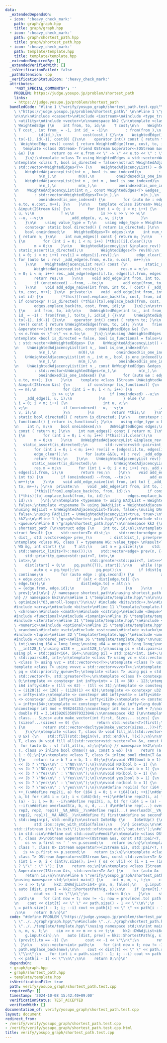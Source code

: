 ```yaml
---
data:
  _extendedDependsOn:
  - icon: ':heavy_check_mark:'
    path: graph/graph.hpp
    title: graph/graph.hpp
  - icon: ':heavy_check_mark:'
    path: graph/shortest_path.hpp
    title: graph/shortest_path.hpp
  - icon: ':heavy_check_mark:'
    path: template/template.hpp
    title: template/template.hpp
  _extendedRequiredBy: []
  _extendedVerifiedWith: []
  _isVerificationFailed: false
  _pathExtension: cpp
  _verificationStatusIcon: ':heavy_check_mark:'
  attributes:
    '*NOT_SPECIAL_COMMENTS*': ''
    PROBLEM: https://judge.yosupo.jp/problem/shortest_path
    links:
    - https://judge.yosupo.jp/problem/shortest_path
  bundledCode: "#line 1 \"verify/yosupo_graph/shortest_path.test.cpp\"\n#define PROBLEM\
    \ \"https://judge.yosupo.jp/problem/shortest_path\" \n\n#line 1 \"graph/graph.hpp\"\
    \n\n\n\n#include <cassert>\n#include <iostream>\n#include <type_traits>\n#include\
    \ <utility>\n#include <vector>\n\nnamespace kk2 {\n\ntemplate <class T> struct\
    \ WeightedEdge {\n    int from, to, id;\n    T cost;\n\n    WeightedEdge(int to_,\
    \ T cost_, int from_ = -1, int id_ = -1)\n        : from(from_),\n          to(to_),\n\
    \          id(id_),\n          cost(cost_) {}\n\n    WeightedEdge() : from(-1),\
    \ to(-1), id(-1), cost(0) {}\n\n    operator int() const { return to; }\n\n  \
    \  WeightedEdge rev() const { return WeightedEdge(from, cost, to, id); }\n\n \
    \   template <class OStream> friend OStream &operator<<(OStream &os, const WeightedEdge\
    \ &e) {\n        return os << e.from << \" -> \" << e.to << \" : \" << e.cost;\n\
    \    }\n};\ntemplate <class T> using WeightedEdges = std::vector<WeightedEdge<T>>;\n\
    \ntemplate <class T, bool is_directed = false>\nstruct WeightedAdjacencyList :\
    \ std::vector<WeightedEdges<T>> {\n    WeightedAdjacencyList() = default;\n\n\
    \    WeightedAdjacencyList(int n_, bool is_one_indexed)\n        : std::vector<WeightedEdges<T>>(n_),\n\
    \          n(n_),\n          m(0),\n          oneindexed(is_one_indexed) {}\n\n\
    \    WeightedAdjacencyList(int n_, int m_, bool is_one_indexed)\n        : std::vector<WeightedEdges<T>>(n_),\n\
    \          n(n_),\n          m(m_),\n          oneindexed(is_one_indexed) {}\n\
    \n    WeightedAdjacencyList(int n_, const WeightedEdges<T> &edges_, bool is_one_indexed)\n\
    \        : std::vector<WeightedEdges<T>>(n_),\n          n(n_),\n          m(0),\n\
    \          oneindexed(is_one_indexed) {\n        for (auto &e : edges_) { _add_edge(e.from,\
    \ e.to, e.cost, m++); }\n    }\n\n    template <class IStream> WeightedAdjacencyList\
    \ &input(IStream &is) {\n        for (int i = 0; i < m; i++) {\n            int\
    \ u, v;\n            T w;\n            is >> u >> v >> w;\n            if (oneindexed)\
    \ --u, --v;\n            _add_edge(u, v, w, i);\n        }\n        return *this;\n\
    \    }\n\n    using value_type = T;\n    using edge_type = WeightedEdge<T>;\n\n\
    \    constexpr static bool directed() { return is_directed; }\n\n    int n, m;\n\
    \    bool oneindexed;\n    WeightedEdges<T> edges;\n\n    int num_vertices() const\
    \ { return n; }\n\n    int num_edges() const { return m; }\n\n    void edge_clear()\
    \ {\n        for (int i = 0; i < n; i++) (*this)[i].clear();\n        edges.clear();\n\
    \        m = 0;\n    }\n\n    WeightedAdjacencyList &inplace_rev() {\n       \
    \ static_assert(is_directed);\n        WeightedEdges<T> rev(m);\n        for (int\
    \ i = 0; i < m; i++) rev[i] = edges[i].rev();\n        edge_clear();\n       \
    \ for (auto &e : rev) _add_edge(e.from, e.to, e.cost, m++);\n        return *this;\n\
    \    }\n\n    WeightedAdjacencyList rev() const {\n        static_assert(is_directed);\n\
    \        WeightedAdjacencyList res(n);\n        res.m = m;\n        for (int i\
    \ = 0; i < m; i++) res._add_edge(edges[i].to, edges[i].from, edges[i].cost, i);\n\
    \        return res;\n    }\n\n    void add_edge(int from, int to, T cost) {\n\
    \        if (oneindexed) --from, --to;\n        _add_edge(from, to, cost, m++);\n\
    \    }\n\n    void add_edge_naive(int from, int to, T cost) { _add_edge(from,\
    \ to, cost, m++); }\n\n  private:\n    void _add_edge(int from, int to, T cost,\
    \ int id) {\n        (*this)[from].emplace_back(to, cost, from, id);\n       \
    \ if constexpr (!is_directed) (*this)[to].emplace_back(from, cost, to, id);\n\
    \        edges.emplace_back(to, cost, from, id);\n    }\n};\n\nstruct UnWeightedEdge\
    \ {\n    int from, to, id;\n\n    UnWeightedEdge(int to_, int from_ = -1, int\
    \ id_ = -1) : from(from_), to(to_), id(id_) {}\n\n    UnWeightedEdge() : from(-1),\
    \ to(-1), id(-1) {}\n\n    operator int() const { return to; }\n\n    UnWeightedEdge\
    \ rev() const { return UnWeightedEdge(from, to, id); }\n\n    friend std::ostream\
    \ &operator<<(std::ostream &os, const UnWeightedEdge &e) {\n        return os\
    \ << e.from << \"->\" << e.to;\n    }\n};\n\nusing UnWeightedEdges = std::vector<UnWeightedEdge>;\n\
    \ntemplate <bool is_directed = false, bool is_functional = false>\nstruct UnWeightedAdjacencyList\
    \ : std::vector<UnWeightedEdges> {\n    UnWeightedAdjacencyList() = default;\n\
    \n    UnWeightedAdjacencyList(int n_, bool is_one_indexed)\n        : std::vector<UnWeightedEdges>(n_),\n\
    \          n(n_),\n          m(0),\n          oneindexed(is_one_indexed) {}\n\n\
    \    UnWeightedAdjacencyList(int n_, int m_, bool is_one_indexed)\n        : std::vector<UnWeightedEdges>(n_),\n\
    \          n(n_),\n          m(m_),\n          oneindexed(is_one_indexed) {}\n\
    \n    UnWeightedAdjacencyList(int n_, const UnWeightedEdges &edges_, bool is_one_indexed)\n\
    \        : std::vector<UnWeightedEdges>(n_),\n          n(n_),\n          m(0),\n\
    \          oneindexed(is_one_indexed) {\n        for (auto &e : edges_) { _add_edge(e.from,\
    \ e.to, m++); }\n    }\n\n    template <class IStream> UnWeightedAdjacencyList\
    \ &input(IStream &is) {\n        if constexpr (is_functional) {\n            assert(n\
    \ == m);\n            for (int i = 0; i < n; i++) {\n                int u;\n\
    \                is >> u;\n                if (oneindexed) --u;\n            \
    \    _add_edge(i, u, i);\n            }\n        } else {\n            for (int\
    \ i = 0; i < m; i++) {\n                int u, v;\n                is >> u >>\
    \ v;\n                if (oneindexed) --u, --v;\n                _add_edge(u,\
    \ v, i);\n            }\n        }\n        return *this;\n    }\n\n    constexpr\
    \ static bool directed() { return is_directed; }\n\n    constexpr static bool\
    \ functional() { return is_functional; }\n\n    using edge_type = UnWeightedEdge;\n\
    \n    int n, m;\n    bool oneindexed;\n    UnWeightedEdges edges;\n\n    int num_vertices()\
    \ const { return n; }\n\n    int num_edges() const { return m; }\n\n    void edge_clear()\
    \ {\n        for (int i = 0; i < n; i++) (*this)[i].clear();\n        edges.clear();\n\
    \        m = 0;\n    }\n\n    UnWeightedAdjacencyList &inplace_rev() {\n     \
    \   static_assert(is_directed);\n        std::vector<std::pair<int, int>> rev(m);\n\
    \        for (int i = 0; i < m; i++) rev[i] = {edges[i].to, edges[i].from};\n\
    \        edge_clear();\n        for (auto &&[u, v] : rev) _add_edge(u, v, m++);\n\
    \        return *this;\n    }\n\n    UnWeightedAdjacencyList rev() const {\n \
    \       static_assert(is_directed);\n        UnWeightedAdjacencyList res(n);\n\
    \        res.m = m;\n        for (int i = 0; i < m; i++) res._add_edge(edges[i].to,\
    \ edges[i].from, i);\n        return res;\n    }\n\n    void add_edge(int from,\
    \ int to) {\n        if (oneindexed) --from, --to;\n        _add_edge(from, to,\
    \ m++);\n    }\n\n    void add_edge_naive(int from, int to) { _add_edge(from,\
    \ to, m++); }\n\n  private:\n    void _add_edge(int from, int to, int id) {\n\
    \        (*this)[from].emplace_back(to, from, id);\n        if constexpr (!is_directed)\
    \ (*this)[to].emplace_back(from, to, id);\n        edges.emplace_back(to, from,\
    \ id);\n    }\n};\n\ntemplate <typename T> using WAdjList = WeightedAdjacencyList<T,\
    \ false>;\ntemplate <typename T> using DWAdjList = WeightedAdjacencyList<T, true>;\n\
    \nusing AdjList = UnWeightedAdjacencyList<false, false>;\nusing DAdjList = UnWeightedAdjacencyList<true,\
    \ false>;\nusing FAdjList = UnWeightedAdjacencyList<true, true>;\n\n} // namespace\
    \ kk2\n\n\n#line 1 \"graph/shortest_path.hpp\"\n\n\n\n#include <limits>\n#include\
    \ <queue>\n#line 8 \"graph/shortest_path.hpp\"\n\nnamespace kk2 {\n\nnamespace\
    \ shortest_path {\n\nstruct edge {\n    int to, id;\n};\n\ntemplate <class T>\n\
    struct Result {\n    std::vector<T> dist;\n    std::vector<edge> prev;\n    Result(std::vector<T>\
    \ dist_, std::vector<edge> prev_)\n        : dist(dist_), prev(prev_) {}\n};\n\
    \ntemplate <class WG, class T = typename WG::value_type> \nResult<T> ShortestPath(const\
    \ WG &g, int start) {\n    T alt;\n    int n = g.size();\n    std::vector<T> dist(n,\
    \ std::numeric_limits<T>::max());\n    std::vector<edge> prev(n, {-1, -1});\n\n\
    \    std::priority_queue<std::pair<T, int>,\n                        std::vector<std::pair<T,\
    \ int>>,\n                        std::greater<std::pair<T, int>>>\n        pq;\n\
    \    dist[start] = 0;\n    pq.push({T(), start});\n\n    while (!pq.empty()) {\n\
    \        auto q = pq.top();\n        pq.pop();\n        if (dist[q.second] < q.first)\
    \ continue;\n        for (auto edge : g[q.second]) {\n            alt = q.first\
    \ + edge.cost;\n            if (alt < dist[edge.to]) {\n                pq.push({alt,\
    \ edge.to});\n                dist[edge.to] = alt;\n                prev[edge.to]\
    \ = {edge.from, edge.id};\n            }\n        }\n    }\n\n    return {dist,\
    \ prev};\n}\n\n} // namespace shortest_path\n\nusing shortest_path::ShortestPath;\n\
    \n} // namespace kk2\n\n\n#line 1 \"template/template.hpp\"\n\n\n\n#pragma GCC\
    \ optimize(\"O3,unroll-loops\")\n\n// #include <bits/stdc++.h>\n#include <algorithm>\n\
    #include <array>\n#include <bitset>\n#line 11 \"template/template.hpp\"\n#include\
    \ <chrono>\n#include <cmath>\n#include <cstring>\n#include <deque>\n#include <fstream>\n\
    #include <functional>\n#include <iomanip>\n#line 19 \"template/template.hpp\"\n\
    #include <iterator>\n#line 21 \"template/template.hpp\"\n#include <map>\n#include\
    \ <numeric>\n#include <optional>\n#line 25 \"template/template.hpp\"\n#include\
    \ <random>\n#include <set>\n#include <sstream>\n#include <stack>\n#include <string>\n\
    #include <tuple>\n#line 32 \"template/template.hpp\"\n#include <unordered_map>\n\
    #include <unordered_set>\n#line 36 \"template/template.hpp\"\n\nusing u32 = unsigned\
    \ int;\nusing i64 = long long;\nusing u64 = unsigned long long;\nusing i128 =\
    \ __int128_t;\nusing u128 = __uint128_t;\n\nusing pi = std::pair<int, int>;\n\
    using pl = std::pair<i64, i64>;\nusing pil = std::pair<int, i64>;\nusing pli =\
    \ std::pair<i64, int>;\n\ntemplate <class T> using vc = std::vector<T>;\ntemplate\
    \ <class T> using vvc = std::vector<vc<T>>;\ntemplate <class T> using vvvc = std::vector<vvc<T>>;\n\
    template <class T> using vvvvc = std::vector<vvvc<T>>;\n\ntemplate <class T> using\
    \ pq = std::priority_queue<T>;\ntemplate <class T> using pqi = std::priority_queue<T,\
    \ std::vector<T>, std::greater<T>>;\n\ntemplate <class T> constexpr T infty =\
    \ 0;\ntemplate <> constexpr int infty<int> = (1 << 30) - 123;\ntemplate <> constexpr\
    \ i64 infty<i64> = (1ll << 62) - (1ll << 31);\ntemplate <> constexpr i128 infty<i128>\
    \ = (i128(1) << 126) - (i128(1) << 63);\ntemplate <> constexpr u32 infty<u32>\
    \ = infty<int>;\ntemplate <> constexpr u64 infty<u64> = infty<i64>;\ntemplate\
    \ <> constexpr u128 infty<u128> = infty<i128>;\ntemplate <> constexpr double infty<double>\
    \ = infty<i64>;\ntemplate <> constexpr long double infty<long double> = infty<i64>;\n\
    \nconstexpr int mod = 998244353;\nconstexpr int modu = 1e9 + 7;\nconstexpr long\
    \ double PI = 3.14159265358979323846;\n\nnamespace kk2 {\n\ntemplate <class T,\
    \ class... Sizes> auto make_vector(int first, Sizes... sizes) {\n    if constexpr\
    \ (sizeof...(sizes) == 0) {\n        return std::vector<T>(first);\n    } else\
    \ {\n        return std::vector<decltype(make_vector(sizes...))>(first, make_vector(sizes...));\n\
    \    }\n}\n\ntemplate <class T, class U> void fill_all(std::vector<T> &v, const\
    \ U &x) {\n    std::fill(std::begin(v), std::end(v), T(x));\n}\n\ntemplate <class\
    \ T, class U> void fill_all(std::vector<std::vector<T>> &v, const U &x) {\n  \
    \  for (auto &u : v) fill_all(u, x);\n}\n\n} // namespace kk2\n\ntemplate <class\
    \ T, class S> inline bool chmax(T &a, const S &b) {\n    return (a < b ? a = b,\
    \ 1 : 0);\n}\n\ntemplate <class T, class S> inline bool chmin(T &a, const S &b)\
    \ {\n    return (a > b ? a = b, 1 : 0);\n}\n\nvoid YES(bool b = 1) {\n    std::cout\
    \ << (b ? \"YES\\n\" : \"NO\\n\");\n}\n\nvoid NO(bool b = 1) {\n    std::cout\
    \ << (b ? \"NO\\n\" : \"YES\\n\");\n}\n\nvoid Yes(bool b = 1) {\n    std::cout\
    \ << (b ? \"Yes\\n\" : \"No\\n\");\n}\n\nvoid No(bool b = 1) {\n    std::cout\
    \ << (b ? \"No\\n\" : \"Yes\\n\");\n}\n\nvoid yes(bool b = 1) {\n    std::cout\
    \ << (b ? \"yes\\n\" : \"no\\n\");\n}\n\nvoid no(bool b = 1) {\n    std::cout\
    \ << (b ? \"no\\n\" : \"yes\\n\");\n}\n\n#define rep1(a) for (i64 _ = 0; _ < (i64)(a);\
    \ ++_)\n#define rep2(i, a) for (i64 i = 0; i < (i64)(a); ++i)\n#define rep3(i,\
    \ a, b) for (i64 i = (a); i < (i64)(b); ++i)\n#define repi2(i, a) for (i64 i =\
    \ (a) - 1; i >= 0; --i)\n#define repi3(i, a, b) for (i64 i = (a) - 1; i >= (i64)(b);\
    \ --i)\n#define overload3(a, b, c, d, ...) d\n#define rep(...) overload3(__VA_ARGS__,\
    \ rep3, rep2, rep1)(__VA_ARGS__)\n#define repi(...) overload3(__VA_ARGS__, repi3,\
    \ repi2, rep1)(__VA_ARGS__)\n\n#define fi first\n#define se second\n#define all(p)\
    \ std::begin(p), std::end(p)\n\nstruct IoSetUp {\n    IoSetUp() {\n        std::cin.tie(nullptr);\n\
    \        std::ios::sync_with_stdio(false);\n    }\n} iosetup;\n\n#ifdef KK2\n\
    std::ifstream in(\"in.txt\");\nstd::ofstream out(\"out.txt\");\n#else\n#define\
    \ in std::cin\n#define out std::cout\n#endif\n\ntemplate <class OStream, class\
    \ T, class U>\nOStream &operator<<(OStream &os, const std::pair<T, U> &p) {\n\
    \    os << p.first << ' ' << p.second;\n    return os;\n}\n\ntemplate <class IStream,\
    \ class T, class U> IStream &operator>>(IStream &is, std::pair<T, U> &p) {\n \
    \   is >> p.first >> p.second;\n    return is;\n}\n\ntemplate <class OStream,\
    \ class T> OStream &operator<<(OStream &os, const std::vector<T> &v) {\n    for\
    \ (int i = 0; i < (int)v.size(); i++) { os << v[i] << (i + 1 == (int)v.size()\
    \ ? \"\" : \" \"); }\n    return os;\n}\n\ntemplate <class IStream, class T> IStream\
    \ &operator>>(IStream &is, std::vector<T> &v) {\n    for (auto &x : v) is >> x;\n\
    \    return is;\n}\n\n\n#line 6 \"verify/yosupo_graph/shortest_path.test.cpp\"\
    \nusing namespace std;\n\nint main() {\n    int n, m, s, t;\n    cin >> n >> m\
    \ >> s >> t;\n    kk2::DWAdjList<i64> g(n, m, false);\n    g.input(cin);\n   \
    \ auto [dist, prev] = kk2::ShortestPath(g, s);\n\n    if (prev[t].to == -1) {\n\
    \        cout << -1 << \"\\n\";\n        return 0;\n    }\n\n    std::vector<int>\
    \ path;\n    for (int now = t; now != -1; now = prev[now].to) path.emplace_back(now);\n\
    \n    cout << dist[t] << \" \" << path.size() - 1 << \"\\n\";\n    for (int i\
    \ = path.size() - 1; i; --i) cout << path[i] << \" \" << path[i - 1] << \"\\n\"\
    ;\n\n    return 0;\n}\n"
  code: "#define PROBLEM \"https://judge.yosupo.jp/problem/shortest_path\" \n\n#include\
    \ \"../../graph/graph.hpp\"\n#include \"../../graph/shortest_path.hpp\"\n#include\
    \ \"../../template/template.hpp\"\nusing namespace std;\n\nint main() {\n    int\
    \ n, m, s, t;\n    cin >> n >> m >> s >> t;\n    kk2::DWAdjList<i64> g(n, m, false);\n\
    \    g.input(cin);\n    auto [dist, prev] = kk2::ShortestPath(g, s);\n\n    if\
    \ (prev[t].to == -1) {\n        cout << -1 << \"\\n\";\n        return 0;\n  \
    \  }\n\n    std::vector<int> path;\n    for (int now = t; now != -1; now = prev[now].to)\
    \ path.emplace_back(now);\n\n    cout << dist[t] << \" \" << path.size() - 1 <<\
    \ \"\\n\";\n    for (int i = path.size() - 1; i; --i) cout << path[i] << \" \"\
    \ << path[i - 1] << \"\\n\";\n\n    return 0;\n}\n"
  dependsOn:
  - graph/graph.hpp
  - graph/shortest_path.hpp
  - template/template.hpp
  isVerificationFile: true
  path: verify/yosupo_graph/shortest_path.test.cpp
  requiredBy: []
  timestamp: '2024-10-08 15:42:40+09:00'
  verificationStatus: TEST_ACCEPTED
  verifiedWith: []
documentation_of: verify/yosupo_graph/shortest_path.test.cpp
layout: document
redirect_from:
- /verify/verify/yosupo_graph/shortest_path.test.cpp
- /verify/verify/yosupo_graph/shortest_path.test.cpp.html
title: verify/yosupo_graph/shortest_path.test.cpp
---
```

